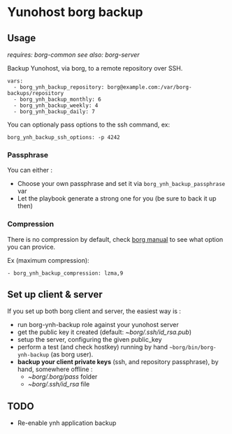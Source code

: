 Yunohost borg backup
====================

Usage
------

*requires: borg-common*
*see also: borg-server*

Backup Yunohost, via borg, to a remote repository over SSH.

    vars:
      - borg_ynh_backup_repository: borg@example.com:/var/borg-backups/repository
      - borg_ynh_backup_monthly: 6
      - borg_ynh_backup_weekly: 4
      - borg_ynh_backup_daily: 7

You can optionaly pass options to the ssh command, ex:

    borg_ynh_backup_ssh_options: -p 4242

### Passphrase

You can either :
- Choose your own passphrase and set it via `borg_ynh_backup_passphrase` var
- Let the playbook generate a strong one for you (be sure to back it up then)

### Compression

There is no compression by default, check
[borg manual](http://borgbackup.readthedocs.org/en/stable/usage.html#borg-create)
to see what option you can provice.

Ex (maximum compression):

    - borg_ynh_backup_compression: lzma,9

Set up client & server
----------------------

If you set up both borg client and server, the easiest way is :

- run borg-ynh-backup role against your yunohost server
- get the public key it created (default: *~borg/.ssh/id_rsa.pub*)
- setup the server, configuring the given public_key
- perform a test (and check hostkey) running by hand
  `~borg/bin/borg-ynh-backup` (as borg user).
- **backup your client private keys** (ssh, and repository passphrase),
  by hand, somewhere offline :
  - *~borg/.borg/pass* folder
  - *~borg/.ssh/id_rsa* file


TODO
----

- Re-enable ynh application backup
